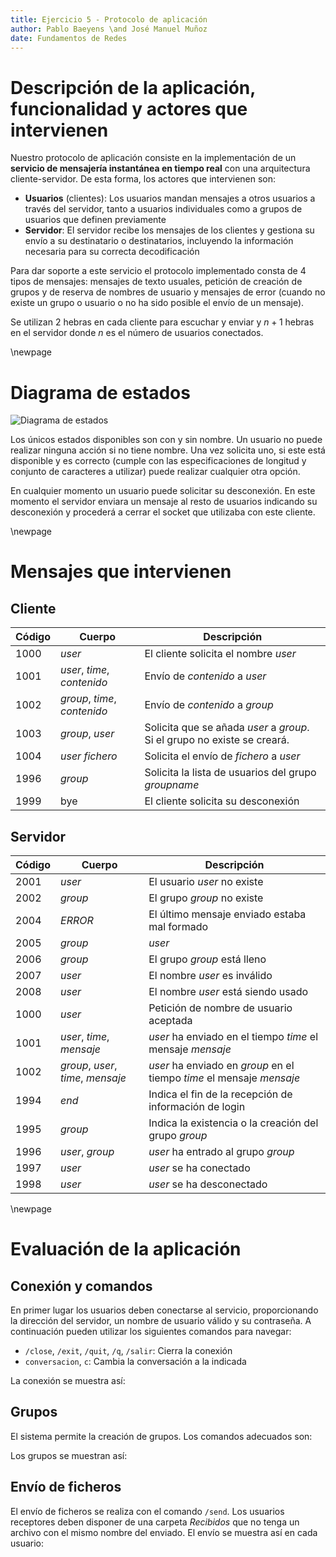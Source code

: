 ```yaml
---
title: Ejercicio 5 - Protocolo de aplicación
author: Pablo Baeyens \and José Manuel Muñoz
date: Fundamentos de Redes
---
```


# Descripción de la aplicación, funcionalidad y actores que intervienen

Nuestro protocolo de aplicación consiste en la implementación de un **servicio de mensajería instantánea en tiempo real** con una arquitectura cliente-servidor. De esta forma, los actores que intervienen son:

- **Usuarios** (clientes): Los usuarios mandan mensajes a otros usuarios a través del servidor, tanto a usuarios individuales como a grupos de usuarios que definen previamente
- **Servidor**: El servidor recibe los mensajes de los clientes y gestiona su envío a su destinatario o destinatarios, incluyendo la información necesaria para su correcta decodificación

Para dar soporte a este servicio el protocolo implementado consta de 4 tipos de mensajes: mensajes de texto usuales, petición de creación de grupos y de reserva de nombres de usuario y mensajes de error (cuando no existe un grupo o usuario o no ha sido posible el envío de un mensaje).

Se utilizan 2 hebras en cada cliente para escuchar y enviar y $n +1$ hebras en el servidor donde $n$ es el número de usuarios conectados.

\newpage

# Diagrama de estados

![Diagrama de estados](diagrama.png)

Los únicos estados disponibles son con y sin nombre. Un usuario no puede realizar ninguna acción si no tiene nombre. Una vez solicita uno, si este está disponible y es correcto (cumple con las especificaciones de longitud y conjunto de caracteres a utilizar) puede realizar cualquier otra opción.

En cualquier momento un usuario puede solicitar su desconexión. En este momento el servidor enviara un mensaje al resto de usuarios indicando su desconexión y procederá a cerrar el socket que utilizaba con este cliente.

\newpage

# Mensajes que intervienen

## Cliente

| **Código** | **Cuerpo** | **Descripción**|
|------------|-----------------------|--------------------------------|
| 1000       | *user* | El cliente solicita el nombre *user* |
| 1001       | *user*, *time*, *contenido* | Envío de *contenido* a *user* |
| 1002       | *group*, *time*, *contenido* | Envío de *contenido* a *group* |
| 1003       | *group*, *user* | Solicita que se añada *user* a *group*. Si el grupo no existe se creará. |
| 1004       | *user*  *fichero* | Solicita el envío de *fichero* a *user* |
| 1996       | *group* | Solicita la lista de usuarios del grupo *groupname* |
| 1999       | bye | El cliente solicita su desconexión |

## Servidor

| **Código** | **Cuerpo** | **Descripción** |
|------------|------------------------|---------------------------------|
| 2001 | *user* | El usuario *user* no existe |
| 2002 | *group* | El grupo *group* no existe |
| 2004 | *ERROR* | El último mensaje enviado estaba mal formado |
| 2005 | *group* | *user* | El usuario *user* ya estaba en el grupo *group* |
| 2006 | *group* | El grupo *group* está lleno |
| 2007 | *user* | El nombre *user* es inválido |
| 2008 | *user* | El nombre *user* está siendo usado |
| 1000 | *user* | Petición de nombre de usuario aceptada |
| 1001 | *user*, *time*, *mensaje* | *user* ha enviado en el tiempo *time* el mensaje *mensaje* |
| 1002 | *group*, *user*, *time*, *mensaje* | *user* ha enviado en *group* en el tiempo *time* el mensaje *mensaje* |
| 1994 | *end* | Indica el fin de la recepción de información de login |
| 1995 | *group* | Indica la existencia o la creación del grupo *group* |
| 1996 | *user*, *group* | *user* ha entrado al grupo *group* |
| 1997 | *user* | *user* se ha conectado |
| 1998 | *user* | *user* se ha desconectado |

\newpage

# Evaluación de la aplicación

## Conexión y comandos

En primer lugar los usuarios deben conectarse al servicio, proporcionando la dirección del servidor, un nombre de usuario válido y su contraseña. A continuación pueden utilizar los siguientes comandos para navegar:

- `/close`, `/exit`, `/quit`, `/q`, `/salir`: Cierra la conexión
- `conversacion`, `c`: Cambia la conversación a la indicada

La conexión se muestra así:

<!-- Imagen del proceso de conexión completo y entrar en un chat-->

## Grupos

El sistema permite la creación de grupos. Los comandos adecuados son:

<!--Lista de comandos-->

Los grupos se muestran así:

<!-- Imagen de creación y añadido en un grupo con usuarios conectándose y desconectándose-->

## Envío de ficheros

El envío de ficheros se realiza con el comando `/send`. Los usuarios receptores deben disponer de una carpeta *Recibidos* que no tenga un archivo con el mismo nombre del enviado. El envío se muestra así en cada usuario:

<!--Dos imágenes que muestren el envío con send y la recepción-->
